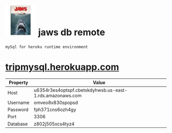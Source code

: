 

# ![1](https://raw.githubusercontent.com/attila5287/tripmysql/main/assets/jaws.jpg) jaws db remote

`mySql for heroku runtime environment`

[tripmysql.herokuapp.com](https://tripmysql.herokuapp.com/)
======

|Property  | 	Value 	
|---|---|
|Host      | 	u6354r3es4optspf.cbetxkdyhwsb.us-east-1.rds.amazonaws.com 	
|Username  | 	omveo8x830spopsd 	
|Password  | 	fph371cns6ozh4gy 	
|Port      | 	3306 	
|Database  | 	z802j505xcs4tyz4
